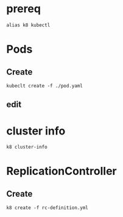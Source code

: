 # prereq

    alias k8 kubectl

# Pods

## Create
    
    kubeclt create -f ./pod.yaml

## edit

# cluster info

    k8 cluster-info

# ReplicationController

## Create

    k8 create -f rc-definition.yml